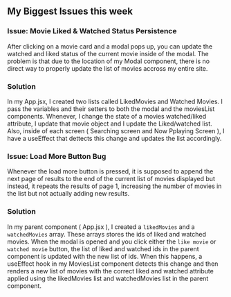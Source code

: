 ## My Biggest Issues this week

### Issue: Movie Liked & Watched Status Persistence

After clicking on a movie card and a modal pops up, you can update the watched and liked status of the current movie inside of the modal. The problem is that due to the location of my Modal component, there is no direct way to properly update the list of movies accross my entire site.

### Solution

In my App.jsx, I created two lists called LikedMovies and Watched Movies. I pass the variables and their setters to both the modal and the moviesList components. Whenever, I change the state of a movies watched/liked attribute, I update that movie object and I update the Liked/watched list. Also, inside of each screen ( Searching screen and Now Pplaying Screen ), I have a useEffect that dettects this change and updates the list accordingly.

### Issue: Load More Button Bug

Whenever the load more button is pressed, it is supposed to append the next page of results to the end of the current list of movies displayed but instead, it repeats the results of page 1, increasing the number of movies in the list but not actually adding new results.

### Solution

In my parent component ( App.jsx ), I created a `likedMovies` and a `watchedMovies` array. These arrays stores the ids of liked and watched movies. When the modal is opened and you click either the `like movie` or `watched movie` button, the list of liked and watched ids in the parent component is updated with the new list of ids. When this happens, a useEffect hook in my MoviesList component detects this change and then renders a new list of movies with the correct liked and watched attribute applied using the likedMovies list and watchedMovies list in the parent component.
